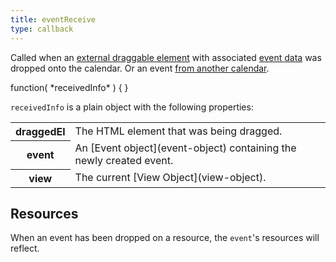 ```yaml
---
title: eventReceive
type: callback
---
```


Called when an [external draggable element](external-dragging) with associated [event data](event-parsing) was dropped onto the calendar. Or an event [from another calendar](other-calendar-dragging).

<div class='spec' markdown='1'>
function( *receivedInfo* ) { }
</div>

`receivedInfo` is a plain object with the following properties:

<table>

<tr>
<th>draggedEl</th>
<td markdown='1'>
The HTML element that was being dragged.
</td>
</tr>

<tr>
<th>event</th>
<td markdown='1'>
An [Event object](event-object) containing the newly created event.
</td>
</tr>

<tr>
<th>view</th>
<td markdown='1'>
The current [View Object](view-object).
</td>
</tr>

</table>


## Resources

When an event has been dropped on a resource, the `event`'s resources will reflect.
